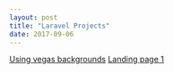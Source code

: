 ```yaml
---
layout: post
title: "Laravel Projects"
date: 2017-09-06
---
```

<div class="container">
<div class="row">
<div class="col-xl-12 col-lg-12 col-md-12 col-sm-12">

<a href="http://www.goindu.com/gnd/laravel/bs4aug8/public/">Using vegas backgrounds</a>
<a href="http://www.goindu.com/gnd/laravel/bs4july20/public/">Landing page 1</a>

</div>
</div>
</div>

